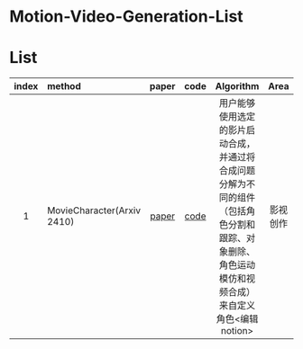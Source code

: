 # Motion-Video-Generation-List

# List

| index | method  | paper | code | Algorithm | Area |
| :----:| :---- | :----: | :----: | :----: | :----: |
| 1 | MovieCharacter(Arxiv 2410) | [paper](https://arxiv.org/pdf/2410.20974) | [code](https://moviecharacter.github.io/) | 用户能够使用选定的影片启动合成，并通过将合成问题分解为不同的组件（包括角色分割和跟踪、对象删除、角色运动模仿和视频合成）来自定义角色<编辑notion>  | 影视创作 |
